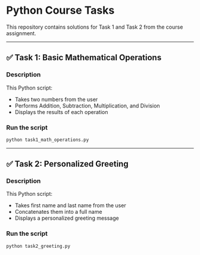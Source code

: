 # Python Course Tasks

This repository contains solutions for Task 1 and Task 2 from the course assignment.

---

## ✅ Task 1: Basic Mathematical Operations

### Description
This Python script:
- Takes two numbers from the user
- Performs Addition, Subtraction, Multiplication, and Division
- Displays the results of each operation

### Run the script
```bash
python task1_math_operations.py
```

---

## ✅ Task 2: Personalized Greeting

### Description
This Python script:
- Takes first name and last name from the user
- Concatenates them into a full name
- Displays a personalized greeting message

### Run the script
```bash
python task2_greeting.py
```
